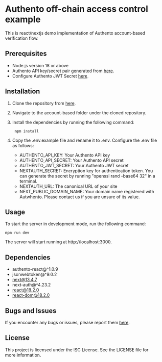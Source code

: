 # Authento off-chain access control example
This is react/nextjs demo implementation of Authento account-based verification flow.

## Prerequisites

- Node.js version 18 or above
- Authento API key/secret pair generated from [here](https://dashboard.authento.io/settings).
- Configure Authento JWT Secret [here](https://dashboard.authento.io/settings).

## Installation

1. Clone the repository from [here](https://github.com/Authento/usage-examples).

2. Navigate to the account-based folder under the cloned repository.

3. Install the dependencies by running the following command:

        npm install

4. Copy the .env.example file and rename it to .env. Configure the .env file as follows:
    - AUTHENTO_API_KEY: Your Authento API key
    - AUTHENTO_API_SECRET: Your Authento API secret
    - AUTHENTO_JWT_SECRET: Your Authento JWT secret
    - NEXTAUTH_SECRET: Encryption key for authentication token. You can generate the secret by running "openssl rand -base64 32" in a terminal.
    - NEXTAUTH_URL: The canonical URL of your site
    - NEXT_PUBLIC_DOMAIN_NAME: Your domain name registered with Autwhento. Please contact us if you are unsure of its value.


## Usage

To start the server in development mode, run the following command:

    npm run dev

The server will start running at http://localhost:3000.

## Dependencies

- authento-react@^1.0.9
- jsonwebtoken@^9.0.2
- next@13.4.7
- next-auth@^4.23.2
- react@18.2.0
- react-dom@18.2.0

## Bugs and Issues

If you encounter any bugs or issues, please report them [here](https://github.com/Authento/usage-examples/issues).

## License

This project is licensed under the ISC License. See the LICENSE file for more information.